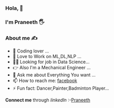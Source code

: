 ### Hola, 👋
### I'm Praneeth :raised_hand_with_fingers_splayed:

### About me :writing_hand:
- 🔭 Coding lover ...
- 🌱 Love to Work on ML,DL,NLP ...
- :man_scientist: Looking for job in Data Science...
- :point_right: Also I'm a Mechanical Engineer ...
- 💬 Ask me about Everything You want ...
- 📫 How to reach me: [facebook](https://www.facebook.com/praneethkumar88/...)
- ⚡ Fun fact: Dancer,Painter,Badminton Player...

__Connect me__ through _linkedln_ :-[Praneeth](https://www.linkedin.com/in/praneeth-kumar-84a15317b)
